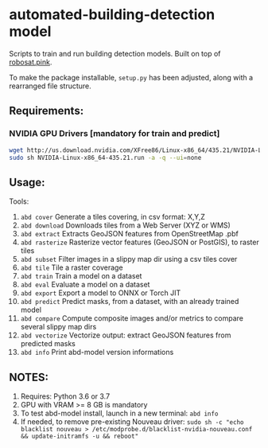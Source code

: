 # automated-building-detection model

Scripts to train and run building detection models. Built on top of [robosat.pink](https://github.com/dselivanov/robosat.pink).

To make the package installable, `setup.py` has been adjusted, along with a rearranged file structure.

## Requirements:
### NVIDIA GPU Drivers [mandatory for train and predict]
```bash
wget http://us.download.nvidia.com/XFree86/Linux-x86_64/435.21/NVIDIA-Linux-x86_64-435.21.run
sudo sh NVIDIA-Linux-x86_64-435.21.run -a -q --ui=none
```

## Usage:
Tools:
1. `abd cover` Generate a tiles covering, in csv format: X,Y,Z
1. `abd download` Downloads tiles from a Web Server (XYZ or WMS)
1. `abd extract` Extracts GeoJSON features from OpenStreetMap .pbf
1. `abd rasterize` Rasterize vector features (GeoJSON or PostGIS), to raster tiles
1. `abd subset` Filter images in a slippy map dir using a csv tiles cover
1. `abd tile` Tile a raster coverage
1. `abd train` Train a model on a dataset
1. `abd eval` Evaluate a model on a dataset
1. `abd export` Export a model to ONNX or Torch JIT
1. `abd predict` Predict masks, from a dataset, with an already trained model
1. `abd compare` Compute composite images and/or metrics to compare several slippy map dirs
1. `abd vectorize` Vectorize output: extract GeoJSON features from predicted masks
1. `abd info` Print abd-model version informations

## NOTES:
1. Requires: Python 3.6 or 3.7
1. GPU with VRAM >= 8 GB is mandatory
1. To test abd-model install, launch in a new terminal: `abd info`
1. If needed, to remove pre-existing Nouveau driver: `sudo sh -c "echo blacklist nouveau > /etc/modprobe.d/blacklist-nvidia-nouveau.conf && update-initramfs -u && reboot"`
